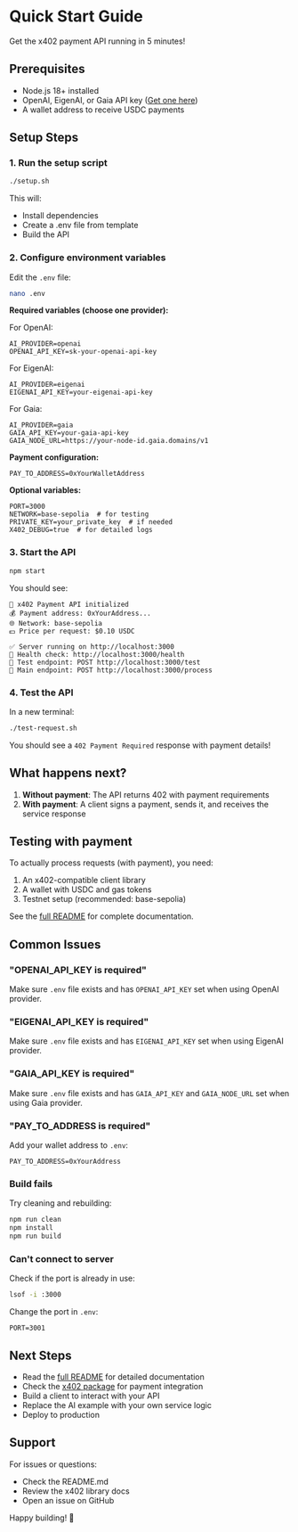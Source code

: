 # Quick Start Guide

Get the x402 payment API running in 5 minutes!

## Prerequisites

- Node.js 18+ installed
- OpenAI, EigenAI, or Gaia API key ([Get one here](https://platform.openai.com/api-keys))
- A wallet address to receive USDC payments

## Setup Steps

### 1. Run the setup script

```bash
./setup.sh
```

This will:
- Install dependencies
- Create a .env file from template
- Build the API

### 2. Configure environment variables

Edit the `.env` file:

```bash
nano .env
```

**Required variables (choose one provider):**

For OpenAI:
```env
AI_PROVIDER=openai
OPENAI_API_KEY=sk-your-openai-api-key
```

For EigenAI:
```env
AI_PROVIDER=eigenai
EIGENAI_API_KEY=your-eigenai-api-key
```

For Gaia:
```env
AI_PROVIDER=gaia
GAIA_API_KEY=your-gaia-api-key
GAIA_NODE_URL=https://your-node-id.gaia.domains/v1
```

**Payment configuration:**
```env
PAY_TO_ADDRESS=0xYourWalletAddress
```

**Optional variables:**

```env
PORT=3000
NETWORK=base-sepolia  # for testing
PRIVATE_KEY=your_private_key  # if needed
X402_DEBUG=true  # for detailed logs
```

### 3. Start the API

```bash
npm start
```

You should see:

```
🚀 x402 Payment API initialized
💰 Payment address: 0xYourAddress...
🌐 Network: base-sepolia
💵 Price per request: $0.10 USDC

✅ Server running on http://localhost:3000
📖 Health check: http://localhost:3000/health
🧪 Test endpoint: POST http://localhost:3000/test
🚀 Main endpoint: POST http://localhost:3000/process
```

### 4. Test the API

In a new terminal:

```bash
./test-request.sh
```

You should see a `402 Payment Required` response with payment details!

## What happens next?

1. **Without payment**: The API returns 402 with payment requirements
2. **With payment**: A client signs a payment, sends it, and receives the service response

## Testing with payment

To actually process requests (with payment), you need:

1. An x402-compatible client library
2. A wallet with USDC and gas tokens
3. Testnet setup (recommended: base-sepolia)

See the [full README](./README.md) for complete documentation.

## Common Issues

### "OPENAI_API_KEY is required"

Make sure `.env` file exists and has `OPENAI_API_KEY` set when using OpenAI provider.

### "EIGENAI_API_KEY is required"

Make sure `.env` file exists and has `EIGENAI_API_KEY` set when using EigenAI provider.

### "GAIA_API_KEY is required"

Make sure `.env` file exists and has `GAIA_API_KEY` and `GAIA_NODE_URL` set when using Gaia provider.

### "PAY_TO_ADDRESS is required"

Add your wallet address to `.env`:

```env
PAY_TO_ADDRESS=0xYourAddress
```

### Build fails

Try cleaning and rebuilding:

```bash
npm run clean
npm install
npm run build
```

### Can't connect to server

Check if the port is already in use:

```bash
lsof -i :3000
```

Change the port in `.env`:

```env
PORT=3001
```

## Next Steps

- Read the [full README](./README.md) for detailed documentation
- Check the [x402 package](https://www.npmjs.com/package/x402) for payment integration
- Build a client to interact with your API
- Replace the AI example with your own service logic
- Deploy to production

## Support

For issues or questions:
- Check the README.md
- Review the x402 library docs
- Open an issue on GitHub

Happy building! 🚀